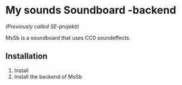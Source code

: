 # My sounds Soundboard -backend
*(Previously called SE-projekti)*

MsSb is a soundboard that uses CC0 soundeffects

## Installation
1. Install
2. Install the backend of MsSb
